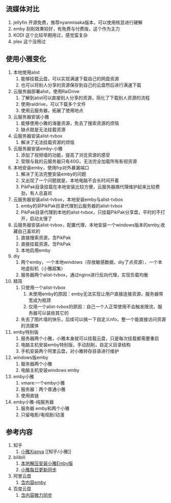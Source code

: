 ## 流媒体对比
1. jellyfin 开源免费，推荐nyanmisaka版本，可以使用核显进行硬解
2. emby 刮削效果较好，有免费与付费版，这个作为主力
3. KODI 这个比较早期用过，感觉蛮复杂
4. plex 这个没用过

## 使用小雅变化
1. 本地使用alist
   1. 能够挂载云盘，可以实现满速下载自己的网盘资源
   2. 也可以将别人分享的资源保存到自己的云盘然后进行满速下载
2. 云服务器部署alist，使用RaiDrive
   1. 了解到alist可以直接别人分享的资源，简化了下载别人资源的流程
   2. 使用raidrive，可以下载多个文件
   3. 使用云服务器，拓展了使用地点
3. 云服务器安装小雅
   1. 能够使用小雅的海量资源，免去了搜索资源的烦恼
   2. 缺点就是无法挂载资源
4. 云服务器安装alist-tvbox
   1. 解决了无法挂载资源的烦恼
5. 云服务器安装emby-小雅
   1. 添加了视频墙的功能，提高了浏览资源的感受
   2. 受限与我的云服务器只有40G，无法完全加载所有影视资源
6. 本地安装emby，使用frp对外暴漏端口
   1. 解决了无法完整安装emby的问题
   2. 又出现了一个问题就是，本地电脑不会长时间开着
   3. PikPak目录挂载在本地安装比较方便，云服务器搞代理维护起来比较费劲，有人总喜欢
7. 云服务器安装alist-tvbox，本地安装emby与alist-tvbox
   1. emby的非PikPak目录代理到云服务器的alist-tvbox
   2. PikPak目录代理到本地的alist-tvbox，只挂载PikPak分享盘，平时的不打开，启动太慢了
8. 云服务器安装alist-tvbox，配置代理，本地安装一个windows版本的emby,收藏自己喜欢的
   1. 直接搜索资源，含PikPak
   2. 直接挂载资源，含PikPak
   3. 本地启用emby
9. diy
   1. 两个emby，一个本地windows（存放敏感数据，diy了点资源），一个本地虚拟机（小雅超集）
   2. 服务器两个alist-tvbox，通过nginx进行反向代理，实现负载均衡
10. 精简
    1. 只使用一个alist-tvbox
       1. 未使用emby的原因：emby无法实现让用户直接连接资源，服务器带宽成为瓶颈
       2. 仅用一个alist-tvbox的原因：自己一个人正常使用不会触发限流，服务器可以装些其它的
    2. 失去了图片墙的快乐，后续可以搞一下自定义nfo，整一个能直接访问资源的流媒体
11. emby特别版
    1. 服务器两个小雅，小雅本身就可以挂载云盘，只是每次挂载都需要重启
    2. 电脑主机安装emby特别版，手动刮削，自定义目录结构
    3. 手机安装两个阿里云盘，对小雅转存目录进行维护
12. windows版emby
    1. 服务器两个小雅
    2. 电脑主机安装windows emby
13. emby小雅
    1. vmare:一个emby小雅
    2. 服务器：两个普通小雅
    3. 使用直链
14. emby小雅-纯服务器
    1. 服务器 emby和两个小雅
    2. 只留电影/电视剧/动漫

## 参考内容
1. 知乎
   1. [小雅Xiaoya](https://zhuanlan.zhihu.com/p/673584505) [[知乎/小雅]]
2. bilibili
   1. [本地解压安装小雅Emby版](https://www.bilibili.com/video/BV1ii4y1v7E2)
   2. [小雅每日更新同步](https://www.bilibili.com/video/BV1Sw411G7cy)
3. 阿里云盘
   1. [含内容emby](https://www.aliyundrive.com/s/kFZYuw3DJwD)
4. 百度云盘
   1. [含内容微力同步](https://pan.baidu.com/s/1rgoMgMaRuxkWBr6am-t_Mg?pwd=w0yp)